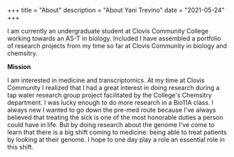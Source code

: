 +++
title = "About"
description = "About Yani Trevino"
date = "2021-05-24"
+++

I am currently an undergraduate student at Clovis Community College working towards an AS-T in biology. Included I have assembled a portfolio of research projects from my time so far at Clovis Community in biology and chemsitry.

**Mission**

I am interested in medicine and transcriptomics. At my time at Clovis Community I realized that I had a great interest in doing research during a tap water research group project facilitated by the College's Chemsitry department. I was lucky enough to do more research in a Bio11A class. I always new I wanted to go down the pre-med route because I've always believed that treating the sick is one of the most honorable duties a person could have in life. But by doing research about the genome I've come to learn that there is a big shift coming to medicine: being able to treat patients by looking at their genome. I hope to one day play a role an essential role in this shift.

